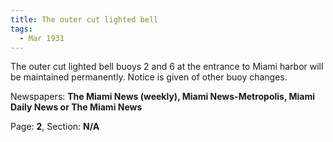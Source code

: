 ```yaml
---  
title: The outer cut lighted bell  
tags:  
  - Mar 1931  
---  
```

  
The outer cut lighted bell buoys 2 and 6 at the entrance to Miami harbor will be maintained permanently. Notice is given of other buoy changes.  
  
Newspapers: **The Miami News (weekly), Miami News-Metropolis, Miami Daily News or The Miami News**  
  
Page: **2**, Section: **N/A** 
